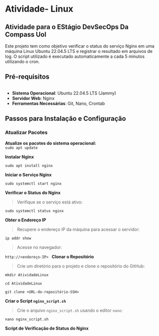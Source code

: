 # Atividade- Linux

## Atividade para o EStágio DevSecOps Da Compass Uol

Este projeto tem como objetivo verificar o status do serviço Nginx em uma máquina Linux Ubuntu 22.04.5 LTS e registrar o resultado em arquivos de log. O script utilizado é executado automaticamente a cada 5 minutos utilizando o cron.


##  Pré-requisitos
###### 
- **Sistema Operacional**: Ubuntu 22.04.5 LTS (Jammy)
- **Servidor Web**: Nginx
- **Ferramentas Necessárias**: Git, Nano, Crontab

##  Passos para Instalação e Configuração
### Atualizar Pacotes


**Atualize os pacotes do sistema operacional:**  
``sudo apt update``

**Instalar Nginx**

``sudo apt install nginx
``

**Iniciar o Serviço Nginx**

``sudo systemctl start nginx
``

**Verificar o Status do Nginx**

>Verifique se o serviço está ativo:

``sudo systemctl status nginx
``

**Obter o Endereço IP**

>Recupere o endereço IP da máquina para acessar o servidor:

``ip addr show
``

>Acesse no navegador:

``http://<endereço-IP>
``
**Clonar o Repositório**

>Crie um diretório para o projeto e clone o repositório do GitHub:

``mkdir AtividadeLinux``

``cd AtividadeLinux``

``git clone <URL-do-repositório-SSH>
``

**Criar o Script ``nginx_script.sh``**

>Crie o arquivo ``nginx_script.sh`` usando o editor ``nano``:

``nano nginx_script.sh
``

**Script de Verificação de Status do Nginx**




